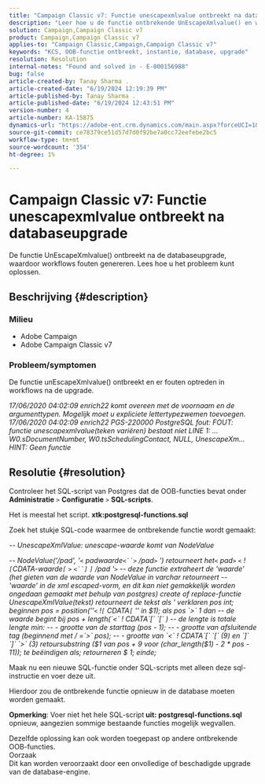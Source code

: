 ```yaml
---
title: "Campaign Classic v7: Functie unescapexmlvalue ontbreekt na database-upgrade"
description: "Leer hoe u de functie ontbrekende UnEscapeXmlvalue() en workflows die fouten ondervinden na de upgrade kunt verwerken."
solution: Campaign,Campaign Classic v7
product: Campaign,Campaign Classic v7
applies-to: "Campaign Classic,Campaign,Campaign Classic v7"
keywords: "KCS, OOB-functie ontbreekt, instantie, database, upgrade"
resolution: Resolution
internal-notes: "Found and solved in - E-000156988"
bug: false
article-created-by: Tanay Sharma .
article-created-date: "6/19/2024 12:19:39 PM"
article-published-by: Tanay Sharma .
article-published-date: "6/19/2024 12:43:51 PM"
version-number: 4
article-number: KA-15875
dynamics-url: "https://adobe-ent.crm.dynamics.com/main.aspx?forceUCI=1&pagetype=entityrecord&etn=knowledgearticle&id=56b14c2d-362e-ef11-840b-6045bd0065b6"
source-git-commit: ce78379ce51d57d7d0f92be7a0cc72eefebe2bc5
workflow-type: tm+mt
source-wordcount: '354'
ht-degree: 1%

---
```


# Campaign Classic v7: Functie unescapexmlvalue ontbreekt na databaseupgrade


De functie UnEscapeXmlvalue() ontbreekt na de databaseupgrade, waardoor workflows fouten genereren. Lees hoe u het probleem kunt oplossen.

## Beschrijving {#description}


### Milieu

- Adobe Campaign
- Adobe Campaign Classic v7


### Probleem/symptomen

De functie unEscapeXmlvalue() ontbreekt en er fouten optreden in workflows na de upgrade.

*17/06/2020 04:02:09 enrich22 komt overeen met de voornaam en de argumenttypen. Mogelijk moet u expliciete lettertypezwemen toevoegen. 
<br>17/06/2020 04:02:09 enrich22 PGS-220000 PostgreSQL fout: FOUT: functie unescapexmlvalue(teken variëren) bestaat niet LINE 1: ... W0.sDocumentNumber, W0.tsSchedulingContact, NULL, UnescapeXm...  HINT: Geen functie*


## Resolutie {#resolution}


Controleer het SQL-script van Postgres dat de OOB-functies bevat onder <b>Administratie</b> `>`  <b>Configuratie</b> `>`  <b>SQL-scripts</b>.

Het is meestal het script. <b>xtk:postgresql-functions.sql</b>

Zoek het stukje SQL-code waarmee de ontbrekende functie wordt gemaakt:

*-- UnescapeXmlValue: unescape-waarde komt van NodeValue*

*-- NodeValue(&#39;/pad&#39;, &#39;`<` padwaarde`<``>` /pad`>` &#39;) retourneert het`<` pad`>` `<` !`[`CDATA-waarde`[` `>` `<``]` `]` /pad &#39;`>`
-- deze functie extraheert de &#39;waarde&#39; (het gieten van de waarde van NodeValue in varchar retourneert
-- &#39;waarde&#39; in de xml escaped-vorm, en dit kan niet gemakkelijk worden ongedaan gemaakt met behulp van postgres)
create of replace-functie UnescapeXmlValue(tekst) retourneert de tekst als &#39;
verklaren
pos int;
beginnen
pos = position(&#39;&#39;`<` !`[` CDATA`[` &#39;&#39; in $1);
als pos `>`  1
dan
-- de waarde begint bij pos + length(`<` ! CDATA`[` `[` )
-- de lengte is totale lengte min:
-- - grootte van de starttag (pos - 1);
-- - grootte van afsluitende tag (beginnend met / =`>`  pos);
-- - grootte van `<` ! CDATA`[` `[`  (9) en `]` `]` `>`  (3)
retoursubstring ($1 van pos + 9 voor (char_length($1) - 2 \* pos - 11));
te beëindigen als;
retourneren $ 1;
einde;*

Maak nu een nieuwe SQL-functie onder SQL-scripts met alleen deze sql-instructie en voer deze uit.

Hierdoor zou de ontbrekende functie opnieuw in de database moeten worden gemaakt.

<b>Opmerking</b>: Voer niet het hele SQL-script<b> uit: postgresql-functions.sql </b>opnieuw, aangezien sommige bestaande functies mogelijk wegvallen.

Dezelfde oplossing kan ook worden toegepast op andere ontbrekende OOB-functies.
<br>Oorzaak<br>
Dit kan worden veroorzaakt door een onvolledige of beschadigde upgrade van de database-engine.

